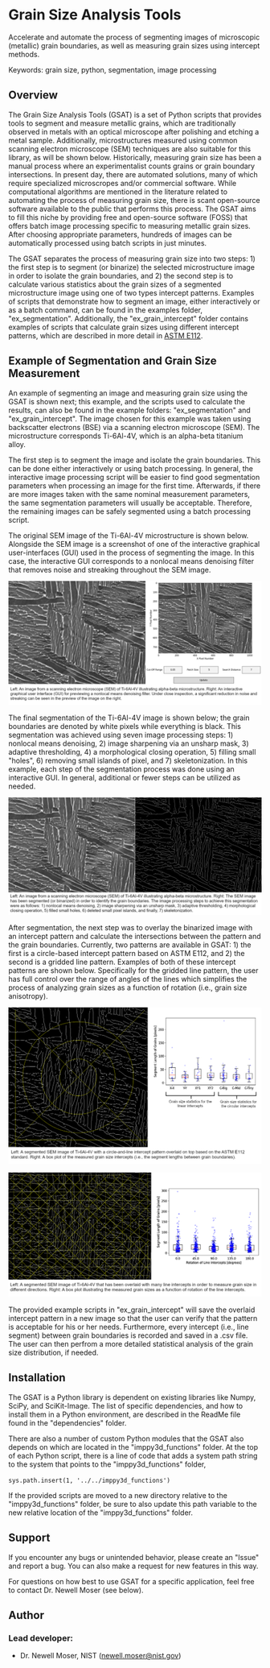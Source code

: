 # Grain Size Analysis Tools 

Accelerate and automate the process of segmenting images of microscopic 
(metallic) grain boundaries, as well as measuring grain sizes using intercept
methods.

Keywords: grain size, python, segmentation, image processing


## Overview

The Grain Size Analysis Tools (GSAT) is a set of Python scripts that provides tools to segment and measure metallic grains, which are traditionally observed in metals with an optical microscope after polishing and etching a metal sample. Additionally, microstructures measured using common scanning electron microscope (SEM) techniques are also suitable for this library, as will be shown below. Historically, measuring grain size has been a manual process where an experimentalist counts grains or grain boundary intersections. In present day, there are automated solutions, many of which require specialized microscropes and/or commercial software. While computational algorithms are mentioned in the literature related to automating the process of measuring grain size, there is scant open-source software available to the public that performs this process. The GSAT aims to fill this niche by providing free and open-source software (FOSS) that offers batch image processing specific to measuring metallic grain sizes. After choosing appropriate parameters, hundreds of images can be automatically processed using batch scripts in just minutes.

The GSAT separates the process of measuring grain size into two steps: 1) the first step is to segment (or binarize) the selected microstructure image in order to isolate the grain boundaries, and 2) the second step is to calculate various statistics about the grain sizes of a segmented microstructure image using one of two types intercept patterns. Examples of scripts that demonstrate how to segment an image, either interactively or as a batch command, can be found in the examples folder, "ex_segmentation". Additionally, the "ex_grain_intercept" folder contains examples of scripts that calculate grain sizes using different intercept patterns, which are described in more detail in [ASTM E112](https://www.astm.org/standards/e112).


## Example of Segmentation and Grain Size Measurement

An example of segmenting an image and measuring grain size using the GSAT is shown next; this example, and the scripts used to calculate the results, can also be found in the example folders: "ex_segmentation" and "ex_grain_intercept". The image chosen for this example was taken using backscatter electrons (BSE) via a scanning electron microscope (SEM). The microstructure corresponds Ti-6Al-4V, which is an alpha-beta titanium alloy.

The first step is to segment the image and isolate the grain boundaries. This can be done either interactively or using batch processing. In general, the interactive image processing script will be easier to find good segmentation parameters when processing an image for the first time. Afterwards, if there are more images taken with the same nominal measurement parameters, the same segmentation parameters will usually be acceptable. Therefore, the remaining images can be safely segmented using a batch processing script. 

The original SEM image of the Ti-6Al-4V microstructure is shown below. Alongside the SEM image is a screenshot of one of the interactive graphical user-interfaces (GUI) used in the process of segmenting the image. In this case, the interactive GUI corresponds to a nonlocal means denoising filter that removes noise and streaking throughout the SEM image. 

![Left: An SEM image of alpha lathes in Ti-6Al-4V. Right: An interactive graphical user interface to preview a nonlocal means denoising filter to the SEM image.](./readme_resources/nonlocal_means_interactive_gui.png "Interactive GUI for nonlocal means denoising")

The final segmentation of the Ti-6Al-4V image is shown below; the grain boundaries are denoted by white pixels while everything is black. This segmentation was achieved using seven image processing steps: 1) nonlocal means denoising, 2) image sharpening via an unsharp mask, 3) adaptive thresholding, 4) a morphological closing operation, 5) filling small "holes", 6) removing small islands of pixel, and 7) skeletonization. In this example, each step of the segmentation process was done using an interactive GUI. In general, additional or fewer steps can be utilized as needed.  

![Left: An SEM image of alpha lathes in Ti-6Al-4V. Right: A binarized version of the same SEM image, now with the grain boundaries denoted by white pixels.](./readme_resources/sem_ti_6al_4v_segmented_comparison.png "Segmentation of an SEM image")

After segmentation, the next step was to overlay the binarized image with an intercept pattern and calculate the intersections between the pattern and the grain boundaries. Currently, two patterns are available in GSAT: 1) the first is a circle-based intercept pattern based on ASTM E112, and 2) the second is a gridded line pattern. Examples of both of these intercept patterns are shown below. Specifically for the gridded line pattern, the user has full control over the range of angles of the lines which simplifies the process of analyzing grain sizes as a function of rotation (i.e., grain size anisotropy).

![Left: A segmented SEM image of Ti-6Al-4V with a circle-and-line intercept pattern overlaid. Right: A box plot of the measured grain sizes (or segment lengths)](./readme_resources/sem_ti_6al_4v_box_plot_e112.png "Box plot of the ASTM E112 intercept pattern")

![A picture of a segmented SEM image of Ti-6Al-4V with many lines overlaid on top in different directions which are used to measure grain size (i.e., line intercepts) in different directions. Also shown is a box plot of the grain](./readme_resources/sem_ti_6al_4v_box_plot_line_grid_flattened2.png "Measuring grain size using rotated line intercepts")

The provided example scripts in "ex_grain_intercept" will save the overlaid intercept pattern in a new image so that the user can verify that the pattern is acceptable for his or her needs. Furthermore, every intercept (i.e., line segment) between grain boundaries is recorded and saved in a .csv file. The user can then perfrom a more detailed statistical analysis of the grain size distribution, if needed. 


## Installation

The GSAT is a Python library is dependent on existing libraries like Numpy, SciPy, and SciKit-Image. The list of specific dependencies, and how to install them in a Python environment, are described in the ReadMe file found in the "dependencies" folder. 

There are also a number of custom Python modules that the GSAT also depends on which are located in the "imppy3d_functions" folder. At the top of each Python script, there is a line of code that adds a system path string to the system that points to the "imppy3d_functions" folder,

  `sys.path.insert(1, '../../imppy3d_functions')`

If the provided scripts are moved to a new directory relative to the "imppy3d_functions" folder, be sure to also update this path variable to the new relative location of the "imppy3d_functions" folder.


## Support
If you encounter any bugs or unintended behavior, please create an "Issue" and report a bug. You can also make a request for new features in this way. 

For questions on how best to use GSAT for a specific application, feel free
to contact Dr. Newell Moser (see below).


## Author

### Lead developer: 
* Dr. Newell Moser, NIST (newell.moser@nist.gov)

